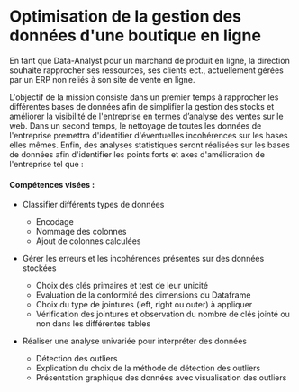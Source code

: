 # Optimisation de la gestion des données d'une boutique en ligne

En tant que Data-Analyst pour un marchand de produit en ligne, la direction souhaite rapprocher ses ressources, ses clients ect., actuellement gérées par un ERP  non reliés à son site de vente en ligne.

L'objectif de la mission consiste dans un premier temps à rapprocher les différentes bases de données afin de simplifier la gestion des stocks et améliorer la visibilité de l'entreprise en termes d’analyse des ventes sur le web.
Dans un second temps, le nettoyage de toutes les données de l'entreprise premettra d'identifier d'éventuelles incohérences sur les bases elles mêmes.
Enfin, des analyses statistiques seront réalisées sur les bases de données afin d'identifier les points forts et axes d'amélioration de l'entreprise tel que :

#### Compétences visées :
- Classifier différents types de données
  - Encodage
  - Nommage des colonnes
  - Ajout de colonnes calculées
  
- Gérer les erreurs et les incohérences présentes sur des données stockées
   - Choix des clés primaires et test de leur unicité
   - Evaluation de la conformité des dimensions du Dataframe
   - Choix du type de jointures (left, right ou outer) à appliquer
   - Vérification des jointures et observation du nombre de clés jointé ou non dans les différentes tables
   
- Réaliser une analyse univariée pour interpréter des données
  - Détection des outliers
  - Explication du choix de la méthode de détection des outliers
  - Présentation graphique des données avec visualisation des outliers
